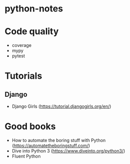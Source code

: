 # python-notes

# Code quality

* coverage
* mypy
* pytest

# Tutorials

## Django

* Django Girls (https://tutorial.djangogirls.org/en/)

# Good books

* How to automate the boring stuff with Python (https://automatetheboringstuff.com/)
* Dive into Python 3 (https://www.diveinto.org/python3/)
* Fluent Python

